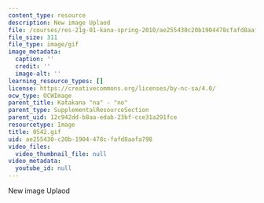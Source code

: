 ```yaml
---
content_type: resource
description: New image Uplaod
file: /courses/res-21g-01-kana-spring-2010/ae255430c20b1904478cfafd8aafa798_0542.gif
file_size: 311
file_type: image/gif
image_metadata:
  caption: ''
  credit: ''
  image-alt: ''
learning_resource_types: []
license: https://creativecommons.org/licenses/by-nc-sa/4.0/
ocw_type: OCWImage
parent_title: Katakana "na" - "no"
parent_type: SupplementalResourceSection
parent_uid: 12c942dd-b8aa-edab-23bf-cce31a291fce
resourcetype: Image
title: 0542.gif
uid: ae255430-c20b-1904-478c-fafd8aafa798
video_files:
  video_thumbnail_file: null
video_metadata:
  youtube_id: null
---
```

New image Uplaod